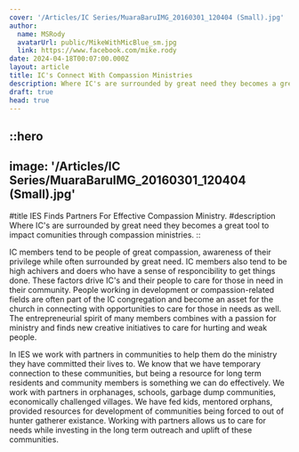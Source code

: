 ```yaml
---
cover: '/Articles/IC Series/MuaraBaruIMG_20160301_120404 (Small).jpg'
author:
  name: MSRody
  avatarUrl: public/MikeWithMicBlue_sm.jpg
  link: https://www.facebook.com/mike.rody
date: 2024-04-18T00:07:00.000Z
layout: article
title: IC's Connect With Compassion Ministries
description: Where IC's are surrounded by great need they becomes a great tool to impact comunities through compassion ministries.
draft: true
head: true
---
```


::hero
---
image: '/Articles/IC Series/MuaraBaruIMG_20160301_120404 (Small).jpg'
---
#title
IES Finds Partners For Effective Compassion Ministry.
#description
Where IC's are surrounded by great need they becomes a great tool to impact comunities through compassion ministries.
::

IC members tend to be people of great compassion, awareness of their privilege while often surrounded by great need. IC members also tend to be high achivers and doers who have a sense of responcibility to get things done. These factors drive IC's and their people to care for those in need in their community. People working in development or compassion-related fields are often part of the IC congregation and become an asset for the church in connecting with opportunities to care for those in needs as well. The entrepreneurial spirit of many members combines with a passion for ministry and finds new creative initiatives to care for hurting and weak people. 

In IES we work with partners in communities to help them do the ministry they have committed their lives to. We know that we have temporary connection to these communities, but being a resource for long term residents and community members is something we can do effectively. We work with partners in orphanages, schools, garbage dump communities, economically challenged villages. We have fed kids, mentored orphans, provided resources for development of communities being forced to  out of hunter gatherer existance. Working with partners allows us to care for needs while investing in the long term outreach and uplift of these communities. 
